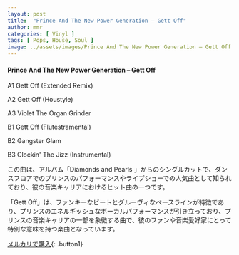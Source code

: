 ```yaml
---
layout: post
title:  "Prince And The New Power Generation – Gett Off"
author: mmr
categories: [ Vinyl ]
tags: [ Pops, House, Soul ]
image: ../assets/images/Prince And The New Power Generation – Gett Off.jpg
---
```


#### Prince And The New Power Generation – Gett Off

A1  Gett Off (Extended Remix)

A2  Gett Off (Houstyle)

A3  Violet The Organ Grinder

B1  Gett Off (Flutestramental)

B2  Gangster Glam

B3  Clockin' The Jizz (Instrumental)

この曲は、アルバム「Diamonds and Pearls 」からのシングルカットで、ダンスフロアでのプリンスのパフォーマンスやライブショーでの人気曲として知られており、彼の音楽キャリアにおけるヒット曲の一つです。

「Gett Off」は、ファンキーなビートとグルーヴィなベースラインが特徴であり、プリンスのエネルギッシュなボーカルパフォーマンスが引き立っており、プリンスの音楽キャリアの一部を象徴する曲で、彼のファンや音楽愛好家にとって特別な意味を持つ楽曲となっています。

[メルカリで購入](https://jp.mercari.com/item/m13388071866){: .button1}

